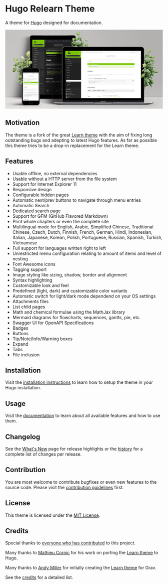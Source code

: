 # Hugo Relearn Theme

A theme for [Hugo](https://gohugo.io/) designed for documentation.

![Overview](https://github.com/McShelby/hugo-theme-relearn/raw/main/images/hero.png)

## Motivation

The theme is a fork of the great [Learn theme](https://github.com/matcornic/hugo-theme-learn) with the aim of fixing long outstanding bugs and adepting to latest Hugo features. As far as possible this theme tries to be a drop-in replacement for the Learn theme.

## Features

- Usable offline, no external dependencies
- Usable without a HTTP server from the file system
- Support for Internet Explorer 11
- Responsive design
- Configurable hidden pages
- Automatic next/prev buttons to navigate through menu entries
- Automatic Search
- Dedicated search page
- Support for GFM (GitHub Flavored Markdown)
- Print whole chapters or even the complete site
- Multilingual mode for English, Arabic, Simplified Chinese, Traditional Chinese, Czech, Dutch, Finnish, French, German, Hindi, Indonesian, Italian, Japanese, Korean, Polish, Portuguese, Russian, Spanish, Turkish, Vietnamese
- Full support for languages written right to left
- Unrestricted menu configuration relating to amount of items and level of nesting
- Font Awesome icons
- Tagging support
- Image styling like sizing, shadow, border and alignment
- Syntax highlighting
- Customizable look and feel
- Predefined (light, dark) and customizable color variants
- Automatic switch for light/dark mode dependend on your OS settings
- Attachments files
- List child pages
- Math and chemical formulae using the MathJax library
- Mermaid diagrams for flowcharts, sequences, gantts, pie, etc.
- Swagger UI for OpenAPI Specifications
- Badges
- Buttons
- Tip/Note/Info/Warning boxes
- Expand
- Tabs
- File inclusion

## Installation

Visit the [installation instructions](https://mcshelby.github.io/hugo-theme-relearn/basics/installation) to learn how to setup the theme in your Hugo installation.

## Usage

Visit the [documentation](https://mcshelby.github.io/hugo-theme-relearn/) to learn about all available features and how to use them.

## Changelog

See the [What's New](https://mcshelby.github.io/hugo-theme-relearn/basics/migration) page for release highlights or the [history](https://mcshelby.github.io/hugo-theme-relearn/basics/history) for a complete list of changes per release.

## Contribution

You are most welcome to contribute bugfixes or even new features to the source code. Please visit the [contribution guidelines](https://mcshelby.github.io/hugo-theme-relearn/dev/contributing) first.

## License

This theme is licensed under the [MIT License](https://github.com/McShelby/hugo-theme-relearn/blob/main/LICENSE).

## Credits

Special thanks to [everyone who has contributed](https://github.com/McShelby/hugo-theme-relearn/graphs/contributors) to this project.

Many thanks to [Mathieu Cornic](https://github.com/matcornic) for his work on porting the [Learn theme](https://github.com/matcornic/hugo-theme-learn) to Hugo.

Many thanks to [Andy Miller](https://github.com/rhukster) for initially creating the [Learn theme](https://github.com/getgrav/grav-theme-learn2) for Grav.

See the [credits](https://mcshelby.github.io/hugo-theme-relearn/more/credits) for a detailed list.
